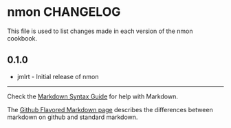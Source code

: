 nmon CHANGELOG
==============

This file is used to list changes made in each version of the nmon cookbook.

0.1.0
-----
- jmlrt - Initial release of nmon

- - -
Check the [Markdown Syntax Guide](http://daringfireball.net/projects/markdown/syntax) for help with Markdown.

The [Github Flavored Markdown page](http://github.github.com/github-flavored-markdown/) describes the differences between markdown on github and standard markdown.

